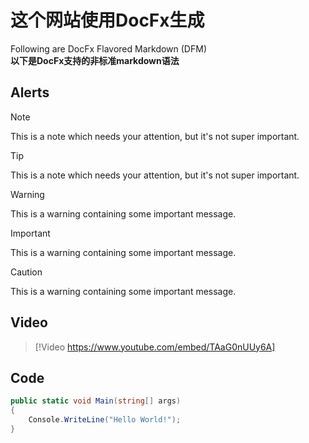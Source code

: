 # 这个网站使用DocFx生成

Following are DocFx Flavored Markdown (DFM)  
**以下是DocFx支持的非标准markdown语法**

## Alerts

> [!NOTE]
> This is a note which needs your attention, but it's not super important.

> [!TIP]
> This is a note which needs your attention, but it's not super important.

> [!WARNING]
> This is a warning containing some important message.

> [!IMPORTANT]
> This is a warning containing some important message.

> [!CAUTION]
> This is a warning containing some important message.

## Video
> [!Video https://www.youtube.com/embed/TAaG0nUUy6A]

## Code

```cs
public static void Main(string[] args)
{
	Console.WriteLine("Hello World!");
}
```